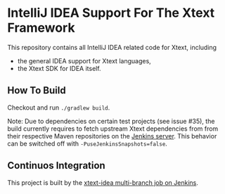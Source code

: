 # IntelliJ IDEA Support For The Xtext Framework

This repository contains all IntelliJ IDEA related code for Xtext, including
 - the general IDEA support for Xtext languages,
 - the Xtext SDK for IDEA itself.

## How To Build

Checkout and run `./gradlew build`.

Note: Due to dependencies on certain test projects (see issue #35), the build currently requires to fetch upstream Xtext dependencies from from their respective Maven repositories on the [Jenkins server](http://services.typefox.io/open-source/jenkins/). This behavior can be switched off with `-PuseJenkinsSnapshots=false`.

## Continuos Integration

This project is built by the [xtext-idea multi-branch job on Jenkins](http://services.typefox.io/open-source/jenkins/job/xtext-idea/).
